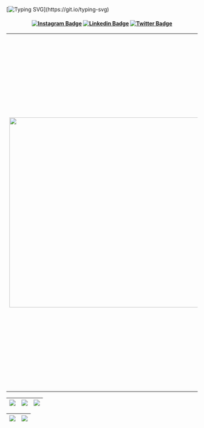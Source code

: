 [![Typing SVG](https://readme-typing-svg.herokuapp.com/?color=EBFAFA&size=35&center=true&vCenter=true&width=1000&lines=Olá,+Seja+Bem+Vindo;Sou+o+Paulo+Marques;Tenho+23+anos;Desenvolvedor;E+sou+seu+Copiloto;)](https://git.io/typing-svg)
<h4 align="center">

[![Instagram Badge](https://img.shields.io/badge/-soupaulort-red?style=for-the-badge&logo=instagram&logoColor=white&link=https://github.com/paulomarquesdev)](https://www.instagram.com/soupaulort/)
[![Linkedin Badge](https://img.shields.io/badge/-paulomarquesdev-blue?style=for-the-badge&logo=Linkedin&logoColor=white&link=https://github.com/paulomarquesdev)](https://www.linkedin.com/in/paulomarquesdev/)
[![Twitter Badge](https://img.shields.io/badge/-soupaul0rt-black?&style=for-the-badge&logo=X&logoColor=white&link=https://twitter.com/SOUPAUL0RT)](https://twitter.com/SOUPAUL0RT)

</h4>

<table border="0" cellspacing="0" cellpadding="0">
  <tr>
    <td style="border: 0";>
      <img width="500" src="https://www.uniqueerp.co.in/img/course/10.jpg" />
    </td>
    <td style="border: 0";>
      <p>
        Sou estudante de desenvolvimento de software FullStack com foco em JavaScript e TypeScript. Sou curioso, entusiasmado e um pouco pragmático. Amo aprender coisas novas, especialmente quando inclui tecnologia.
      </p>
      <ul>
        <li>
          🔭 No momento, estou estudando e aplicando para vagas na área de Front-End, Back-End e FullStack.
        </li>
        <li>
          🌱 Atualmente estou estudando React, Javascript e Typescript. Estou utilizando o <a href="https://roadmap.sh/full-stack/">RoadMap.sh</a> como base para organizar meus estudos.
        </li>
        <li>
          ⚡ Spoiler: Amo um bom desafio!
        </li>
      </ul>
    </td>
  </tr>
</table>

| ![](http://github-profile-summary-cards.vercel.app/api/cards/stats?username=paulomarquesdev&theme=nord_dark) | ![](http://github-profile-summary-cards.vercel.app/api/cards/repos-per-language?username=paulomarquesdev&hide=Html&theme=nord_dark) | ![](http://github-profile-summary-cards.vercel.app/api/cards/most-commit-language?username=paulomarquesdev&theme=nord_dark) |
| :-: | :-: | :-: |

| ![](http://github-profile-summary-cards.vercel.app/api/cards/profile-details?username=paulomarquesdev&theme=nord_dark) | ![](https://github-readme-streak-stats.herokuapp.com/?user=paulomarquesdev&hide_border=false&date_format=M%20j%5B%2C%20Y%5D&background=2D3742&stroke=2D3742&ring=6bbbca&fire=6bbbca&currStreakNum=fff&sideNums=6bbbca&currStreakLabel=6bbbca&sideLabels=fff&dates=fff) |
| :-: | :-: |
